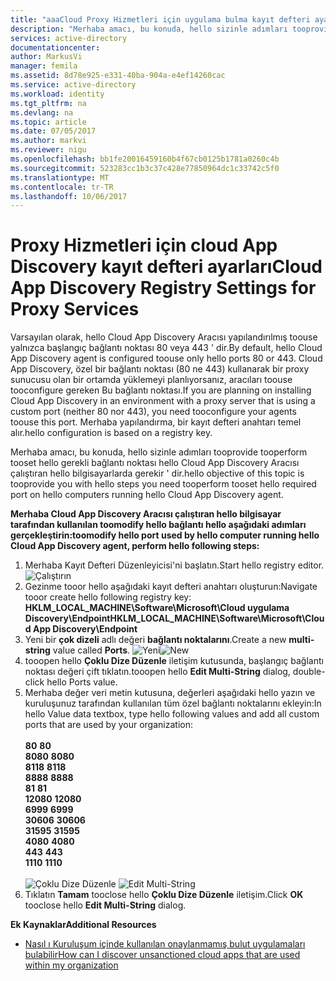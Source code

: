 ```yaml
---
title: "aaaCloud Proxy Hizmetleri için uygulama bulma kayıt defteri ayarları | Microsoft Docs"
description: "Merhaba amacı, bu konuda, hello sizinle adımları tooprovide tooperform tooset hello gerekli bağlantı noktası hello Cloud App Discovery Aracısı çalıştıran hello bilgisayarlarda gerekir ' dir."
services: active-directory
documentationcenter: 
author: MarkusVi
manager: femila
ms.assetid: 8d78e925-e331-40ba-904a-e4ef14260cac
ms.service: active-directory
ms.workload: identity
ms.tgt_pltfrm: na
ms.devlang: na
ms.topic: article
ms.date: 07/05/2017
ms.author: markvi
ms.reviewer: nigu
ms.openlocfilehash: bb1fe20016459160b4f67cb0125b1781a0260c4b
ms.sourcegitcommit: 523283cc1b3c37c428e77850964dc1c33742c5f0
ms.translationtype: MT
ms.contentlocale: tr-TR
ms.lasthandoff: 10/06/2017
---
```

# <a name="cloud-app-discovery-registry-settings-for-proxy-services"></a><span data-ttu-id="a95fe-103">Proxy Hizmetleri için cloud App Discovery kayıt defteri ayarları</span><span class="sxs-lookup"><span data-stu-id="a95fe-103">Cloud App Discovery Registry Settings for Proxy Services</span></span>
<span data-ttu-id="a95fe-104">Varsayılan olarak, hello Cloud App Discovery Aracısı yapılandırılmış toouse yalnızca başlangıç bağlantı noktası 80 veya 443 ' dir.</span><span class="sxs-lookup"><span data-stu-id="a95fe-104">By default, hello Cloud App Discovery agent is configured toouse only hello ports 80 or 443.</span></span> <span data-ttu-id="a95fe-105">Cloud App Discovery, özel bir bağlantı noktası (80 ne 443) kullanarak bir proxy sunucusu olan bir ortamda yüklemeyi planlıyorsanız, aracıları toouse tooconfigure gereken Bu bağlantı noktası.</span><span class="sxs-lookup"><span data-stu-id="a95fe-105">If you are planning on installing Cloud App Discovery in an environment with a proxy server that is using a custom port (neither 80 nor 443), you need tooconfigure your agents toouse this port.</span></span> <span data-ttu-id="a95fe-106">Merhaba yapılandırma, bir kayıt defteri anahtarı temel alır.</span><span class="sxs-lookup"><span data-stu-id="a95fe-106">hello configuration is based on a registry key.</span></span>

<span data-ttu-id="a95fe-107">Merhaba amacı, bu konuda, hello sizinle adımları tooprovide tooperform tooset hello gerekli bağlantı noktası hello Cloud App Discovery Aracısı çalıştıran hello bilgisayarlarda gerekir ' dir.</span><span class="sxs-lookup"><span data-stu-id="a95fe-107">hello objective of this topic is tooprovide you with hello steps you need tooperform tooset hello required port on hello computers running hello Cloud App Discovery agent.</span></span>

<span data-ttu-id="a95fe-108">**Merhaba Cloud App Discovery Aracısı çalıştıran hello bilgisayar tarafından kullanılan toomodify hello bağlantı hello aşağıdaki adımları gerçekleştirin:**</span><span class="sxs-lookup"><span data-stu-id="a95fe-108">**toomodify hello port used by hello computer running hello Cloud App Discovery agent, perform hello following steps:**</span></span>

1. <span data-ttu-id="a95fe-109">Merhaba Kayıt Defteri Düzenleyicisi'ni başlatın.</span><span class="sxs-lookup"><span data-stu-id="a95fe-109">Start hello registry editor.</span></span> <br> ![Çalıştırın](./media/active-directory-cloudappdiscovery-registry-settings-for-proxy-services/proxy01.png)
2. <span data-ttu-id="a95fe-111">Gezinme tooor hello aşağıdaki kayıt defteri anahtarı oluşturun:</span><span class="sxs-lookup"><span data-stu-id="a95fe-111">Navigate tooor create hello following registry key:</span></span> <br> <span data-ttu-id="a95fe-112">**HKLM_LOCAL_MACHINE\Software\Microsoft\Cloud uygulama Discovery\Endpoint**</span><span class="sxs-lookup"><span data-stu-id="a95fe-112">**HKLM_LOCAL_MACHINE\Software\Microsoft\Cloud App Discovery\Endpoint**</span></span> 
3. <span data-ttu-id="a95fe-113">Yeni bir **çok dizeli** adlı değeri **bağlantı noktalarını**.</span><span class="sxs-lookup"><span data-stu-id="a95fe-113">Create a new **multi-string** value called **Ports**.</span></span> <span data-ttu-id="a95fe-114">![Yeni](./media/active-directory-cloudappdiscovery-registry-settings-for-proxy-services/proxy02.png)</span><span class="sxs-lookup"><span data-stu-id="a95fe-114">![New](./media/active-directory-cloudappdiscovery-registry-settings-for-proxy-services/proxy02.png)</span></span>
4. <span data-ttu-id="a95fe-115">tooopen hello **Çoklu Dize Düzenle** iletişim kutusunda, başlangıç bağlantı noktası değeri çift tıklatın.</span><span class="sxs-lookup"><span data-stu-id="a95fe-115">tooopen hello **Edit Multi-String** dialog, double-click hello Ports value.</span></span>
5. <span data-ttu-id="a95fe-116">Merhaba değer veri metin kutusuna, değerleri aşağıdaki hello yazın ve kuruluşunuz tarafından kullanılan tüm özel bağlantı noktalarını ekleyin:</span><span class="sxs-lookup"><span data-stu-id="a95fe-116">In hello Value data textbox, type hello following values and add all custom ports that are used by your organization:</span></span> <br><br><span data-ttu-id="a95fe-117">
   **80**</span><span class="sxs-lookup"><span data-stu-id="a95fe-117">
   **80**</span></span> <br><span data-ttu-id="a95fe-118">
   **8080**</span><span class="sxs-lookup"><span data-stu-id="a95fe-118">
   **8080**</span></span> <br><span data-ttu-id="a95fe-119">
   **8118**</span><span class="sxs-lookup"><span data-stu-id="a95fe-119">
   **8118**</span></span> <br><span data-ttu-id="a95fe-120">
   **8888**</span><span class="sxs-lookup"><span data-stu-id="a95fe-120">
   **8888**</span></span> <br><span data-ttu-id="a95fe-121">
   **81**</span><span class="sxs-lookup"><span data-stu-id="a95fe-121">
   **81**</span></span> <br><span data-ttu-id="a95fe-122">
   **12080**</span><span class="sxs-lookup"><span data-stu-id="a95fe-122">
   **12080**</span></span> <br><span data-ttu-id="a95fe-123">
   **6999**</span><span class="sxs-lookup"><span data-stu-id="a95fe-123">
**6999**</span></span> <br><span data-ttu-id="a95fe-124">
**30606**</span><span class="sxs-lookup"><span data-stu-id="a95fe-124">
**30606**</span></span> <br><span data-ttu-id="a95fe-125">
**31595**</span><span class="sxs-lookup"><span data-stu-id="a95fe-125">
**31595**</span></span> <br><span data-ttu-id="a95fe-126">
**4080**</span><span class="sxs-lookup"><span data-stu-id="a95fe-126">
**4080**</span></span> <br><span data-ttu-id="a95fe-127">
**443**</span><span class="sxs-lookup"><span data-stu-id="a95fe-127">
**443**</span></span> <br><span data-ttu-id="a95fe-128">
**1110**</span><span class="sxs-lookup"><span data-stu-id="a95fe-128">
**1110**</span></span> <br><br><span data-ttu-id="a95fe-129">
![Çoklu Dize Düzenle](./media/active-directory-cloudappdiscovery-registry-settings-for-proxy-services/proxy03.png)</span><span class="sxs-lookup"><span data-stu-id="a95fe-129">
![Edit Multi-String](./media/active-directory-cloudappdiscovery-registry-settings-for-proxy-services/proxy03.png)</span></span>
6. <span data-ttu-id="a95fe-130">Tıklatın **Tamam** tooclose hello **Çoklu Dize Düzenle** iletişim.</span><span class="sxs-lookup"><span data-stu-id="a95fe-130">Click **OK** tooclose hello **Edit Multi-String** dialog.</span></span>

<span data-ttu-id="a95fe-131">**Ek Kaynaklar**</span><span class="sxs-lookup"><span data-stu-id="a95fe-131">**Additional Resources**</span></span>

* [<span data-ttu-id="a95fe-132">Nasıl ı Kuruluşum içinde kullanılan onaylanmamış bulut uygulamaları bulabilir</span><span class="sxs-lookup"><span data-stu-id="a95fe-132">How can I discover unsanctioned cloud apps that are used within my organization</span></span>](active-directory-cloudappdiscovery-whatis.md) 

